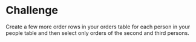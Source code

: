 # Challenge

Create a few more order rows in your orders table for each person in your people table and then select only orders of the second and third persons.